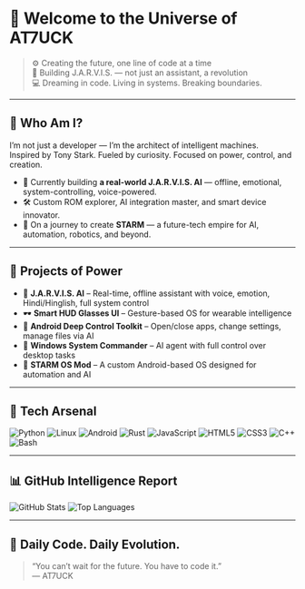 # 👋 Welcome to the Universe of AT7UCK

> ⚙️ Creating the future, one line of code at a time  
> 🧠 Building J.A.R.V.I.S. — not just an assistant, a revolution  
> 💻 Dreaming in code. Living in systems. Breaking boundaries.

---

## 🧠 Who Am I?

I’m not just a developer — I’m the architect of intelligent machines.  
Inspired by Tony Stark. Fueled by curiosity. Focused on power, control, and creation.

- 🤖 Currently building **a real-world J.A.R.V.I.S. AI** — offline, emotional, system-controlling, voice-powered.
- 🛠️ Custom ROM explorer, AI integration master, and smart device innovator.
- 🧬 On a journey to create **STARM** — a future-tech empire for AI, automation, robotics, and beyond.

---

## 🚀 Projects of Power

- 🧠 **J.A.R.V.I.S. AI** – Real-time, offline assistant with voice, emotion, Hindi/Hinglish, full system control  
- 🕶️ **Smart HUD Glasses UI** – Gesture-based OS for wearable intelligence  
- 📱 **Android Deep Control Toolkit** – Open/close apps, change settings, manage files via AI  
- 🧰 **Windows System Commander** – AI agent with full control over desktop tasks  
- 🧬 **STARM OS Mod** – A custom Android-based OS designed for automation and AI

---

## 🧰 Tech Arsenal

![Python](https://img.shields.io/badge/Python-black?style=flat&logo=python)
![Linux](https://img.shields.io/badge/Linux-black?style=flat&logo=linux)
![Android](https://img.shields.io/badge/Android-black?style=flat&logo=android)
![Rust](https://img.shields.io/badge/Rust-black?style=flat&logo=rust)
![JavaScript](https://img.shields.io/badge/JavaScript-black?style=flat&logo=javascript)
![HTML5](https://img.shields.io/badge/HTML5-black?style=flat&logo=html5)
![CSS3](https://img.shields.io/badge/CSS3-black?style=flat&logo=css3)
![C++](https://img.shields.io/badge/C++-black?style=flat&logo=cplusplus)
![Bash](https://img.shields.io/badge/Bash-black?style=flat&logo=gnubash)

---

## 📊 GitHub Intelligence Report

![GitHub Stats](https://github-readme-stats.vercel.app/api?username=YOUR_USERNAME&show_icons=true&theme=tokyonight&hide_border=true)
![Top Languages](https://github-readme-stats.vercel.app/api/top-langs/?username=YOUR_USERNAME&layout=compact&theme=tokyonight&hide_border=true)

---

## 🧠 Daily Code. Daily Evolution.

> “You can’t wait for the future. You have to code it.”  
> — AT7UCK
